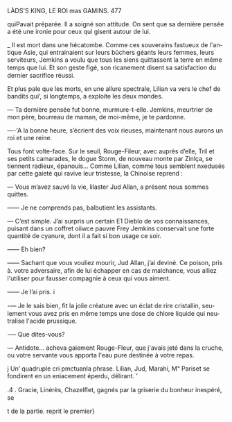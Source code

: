  

LÀDS'S KING, LE ROI mas GAMINS. 477

quiPavait préparée. Il a soigné son attitude. On sent que sa dernière pensée
a été une ironie pour ceux qui gisent autour de lui.

_ Il est mort dans une hécatombe. Comme ces souverains fastueux de l'an-
tique Asie, qui entrainaient sur leurs bûchers géants leurs femmes, leurs
serviteurs, Jemkins a voulu que tous les siens quittassent la terre en même
temps que lui. Et son geste ﬁgé, son ricanement disent sa satisfaction du
dernier sacrifice réussi.

Et plus pale que les morts, en une allure spectrale, Lilian va vers le chef
de bandits qui‘, si longtemps, a exploite les deux mondes.

— Ta dernière pensée fut bonne, murmure-t-elle. Jemkins, meurtrier de
mon père, bourreau de maman, de moi-même, je te pardonne.

—-'A la bonne heure, s’écrient des voix rieuses, maintenant nous aurons
un roi et une reine.

Tous font volte-face. Sur le seuil, Rouge-Fileur, avec auprès d’elle, Tril
et ses petits camarades, le dogue Storm, de nouveau monte par Zinlça, se
tiennent radieux, épanouis... Comme Lilian, comme tous semblent nxedusés
par cette gaieté qui ravive leur tristesse, la Chinoise reprend :

— Vous m’avez sauvé la vie, lilaster Jud Allan, a présent nous sommes
quittes.

—— Je ne comprends pas, balbutient les assistants.

— C’est simple. J’ai surpris un certain E1 Dieblo de vos connaissances,
puisant dans un coffret oiiwce pauvre Frey Jemkins conservait une forte
quantité de cyanure, dont il a fait si bon usage ce soir.

—— Eh bien?

—— Sachant que vous vouliez mourir, Jud Allan, j’ai deviné. Ce poison,
pris à. votre adversaire, aﬁn de lui échapper en cas de malchance, vous alliez
l'utiliser pour fausser compagnie à ceux qui vous aiment.

—— Je l’ai pris. i

-— Je le sais bien, ﬁt la jolie créature avec un éclat de rire cristallin, seu-
lement vous avez pris en même temps une dose de chlore liquide qui neu-
tralise l'acide prussique.

-— Que dites-vous?

— Antidote... acheva gaiement Rouge-Fleur, que j'avais jeté dans la
cruche, ou votre servante vous apporta l'eau pure destinée à votre repas.

j Un’ quadruple cri pmctuanla phrase. Lilian, Jud, Marahi, M“ Pariset se
fondirent en un eniacement éperdu, délirant. ’

.4 . Gracie, Linérès, Chazelﬂet, gagnés par la griserie du bonheur inespéré, se

   

 t de la partie.  reprit le premier}

 

